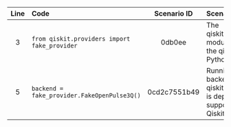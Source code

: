 | Line | Code | Scenario ID | Scenario | Artifact | Refactoring |
| :--: | :--- | :---------: | :------- | :------- | :---------- |
| 3 | `from qiskit.providers import fake_provider` | 0db0ee | The qiskit.providers.fake_provider module has been migrated to the qiskit-ibm-runtime Python package. | `qiskit.providers.fake_provider` | `from qiskit_ibm_runtime.fake_provider import FakeProvider` |
| 5 | `backend = fake_provider.FakeOpenPulse3Q()` | 0cd2c7551b49 | Running pulse jobs on backends from qiskit.providers.fake_provider is deprecated, and all support will be removed in Qiskit 1.0. | `fake_provider.FakeOpenPulse3Q()` | `from qiskit_ibm_runtime.fake_provider import FakeOpenPulse3Q` |